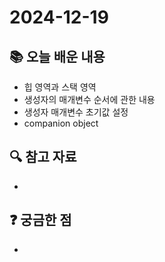 # 2024-12-19

## 📚 오늘 배운 내용
- 힙 영역과 스택 영역
- 생성자의 매개변수 순서에 관한 내용
- 생성자 매개변수 초기값 설정
- companion object

## 🔍 참고 자료
- 

## ❓ 궁금한 점
- 